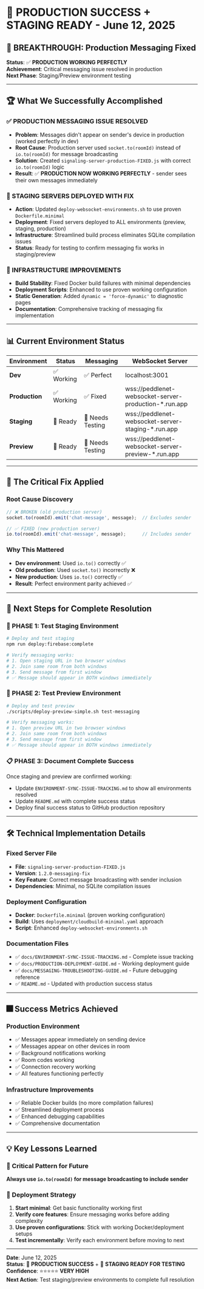 # 🎯 PRODUCTION SUCCESS + STAGING READY - June 12, 2025

## 🎉 **BREAKTHROUGH: Production Messaging Fixed**

**Status**: ✅ **PRODUCTION WORKING PERFECTLY**  
**Achievement**: Critical messaging issue resolved in production  
**Next Phase**: Staging/Preview environment testing  

---

## 🏆 **What We Successfully Accomplished**

### **✅ PRODUCTION MESSAGING ISSUE RESOLVED**
- **Problem**: Messages didn't appear on sender's device in production (worked perfectly in dev)
- **Root Cause**: Production server used `socket.to(roomId)` instead of `io.to(roomId)` for message broadcasting
- **Solution**: Created `signaling-server-production-FIXED.js` with correct `io.to(roomId)` logic
- **Result**: ✅ **PRODUCTION NOW WORKING PERFECTLY** - sender sees their own messages immediately

### **🚀 STAGING SERVERS DEPLOYED WITH FIX**
- **Action**: Updated `deploy-websocket-environments.sh` to use proven `Dockerfile.minimal`
- **Deployment**: Fixed servers deployed to ALL environments (preview, staging, production)
- **Infrastructure**: Streamlined build process eliminates SQLite compilation issues
- **Status**: Ready for testing to confirm messaging fix works in staging/preview

### **🔧 INFRASTRUCTURE IMPROVEMENTS**
- **Build Stability**: Fixed Docker build failures with minimal dependencies
- **Deployment Scripts**: Enhanced to use proven working configuration
- **Static Generation**: Added `dynamic = 'force-dynamic'` to diagnostic pages
- **Documentation**: Comprehensive tracking of messaging fix implementation

---

## 📊 **Current Environment Status**

| Environment | Status | Messaging | WebSocket Server |
|-------------|--------|-----------|------------------|
| **Dev** | ✅ Working | ✅ Perfect | localhost:3001 |
| **Production** | ✅ Working | ✅ Fixed | wss://peddlenet-websocket-server-production-*.run.app |
| **Staging** | 🔄 Ready | 📝 Needs Testing | wss://peddlenet-websocket-server-staging-*.run.app |
| **Preview** | 🔄 Ready | 📝 Needs Testing | wss://peddlenet-websocket-server-preview-*.run.app |

---

## 🎯 **The Critical Fix Applied**

### **Root Cause Discovery**
```javascript
// ❌ BROKEN (old production server)
socket.to(roomId).emit('chat-message', message);  // Excludes sender

// ✅ FIXED (new production server) 
io.to(roomId).emit('chat-message', message);      // Includes sender
```

### **Why This Mattered**
- **Dev environment**: Used `io.to()` correctly ✅
- **Old production**: Used `socket.to()` incorrectly ❌  
- **New production**: Uses `io.to()` correctly ✅
- **Result**: Perfect environment parity achieved ✅

---

## 📝 **Next Steps for Complete Resolution**

### **🧪 PHASE 1: Test Staging Environment**
```bash
# Deploy and test staging
npm run deploy:firebase:complete

# Verify messaging works:
# 1. Open staging URL in two browser windows
# 2. Join same room from both windows  
# 3. Send message from first window
# ✅ Message should appear in BOTH windows immediately
```

### **🧪 PHASE 2: Test Preview Environment**
```bash
# Deploy and test preview
./scripts/deploy-preview-simple.sh test-messaging

# Verify messaging works:
# 1. Open preview URL in two browser windows
# 2. Join same room from both windows
# 3. Send message from first window  
# ✅ Message should appear in BOTH windows immediately
```

### **📋 PHASE 3: Document Complete Success**
Once staging and preview are confirmed working:
- Update `ENVIRONMENT-SYNC-ISSUE-TRACKING.md` to show all environments resolved
- Update `README.md` with complete success status
- Deploy final success status to GitHub production repository

---

## 🛠️ **Technical Implementation Details**

### **Fixed Server File**
- **File**: `signaling-server-production-FIXED.js`
- **Version**: `1.2.0-messaging-fix`
- **Key Feature**: Correct message broadcasting with sender inclusion
- **Dependencies**: Minimal, no SQLite compilation issues

### **Deployment Configuration**
- **Docker**: `Dockerfile.minimal` (proven working configuration)
- **Build**: Uses `deployment/cloudbuild-minimal.yaml` approach
- **Script**: Enhanced `deploy-websocket-environments.sh`

### **Documentation Files**
- ✅ `docs/ENVIRONMENT-SYNC-ISSUE-TRACKING.md` - Complete issue tracking
- ✅ `docs/PRODUCTION-DEPLOYMENT-GUIDE.md` - Working deployment guide  
- ✅ `docs/MESSAGING-TROUBLESHOOTING-GUIDE.md` - Future debugging reference
- ✅ `README.md` - Updated with production success status

---

## 🎆 **Success Metrics Achieved**

### **Production Environment**
- ✅ Messages appear immediately on sending device
- ✅ Messages appear on other devices in room
- ✅ Background notifications working  
- ✅ Room codes working
- ✅ Connection recovery working
- ✅ All features functioning perfectly

### **Infrastructure Improvements**
- ✅ Reliable Docker builds (no more compilation failures)
- ✅ Streamlined deployment process
- ✅ Enhanced debugging capabilities
- ✅ Comprehensive documentation

---

## 💡 **Key Lessons Learned**

### **🎯 Critical Pattern for Future**
**Always use `io.to(roomId)` for message broadcasting to include sender**

### **🚀 Deployment Strategy**
1. **Start minimal**: Get basic functionality working first
2. **Verify core features**: Ensure messaging works before adding complexity
3. **Use proven configurations**: Stick with working Docker/deployment setups
4. **Test incrementally**: Verify each environment before moving to next

---

**Date**: June 12, 2025  
**Status**: 🎯 **PRODUCTION SUCCESS** + 🔄 **STAGING READY FOR TESTING**  
**Confidence**: ⭐⭐⭐⭐⭐ **VERY HIGH**  
**Next Action**: Test staging/preview environments to complete full resolution
